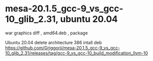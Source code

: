 # mesa-20.1.5_gcc-9_vs_gcc-10_glib_2.31, ubuntu 20.04
war graphics diff , amd64.deb , package

Ubuntu 20.04 delete architecture 386 intall deb https://github.com/Griggorii/mesa-20.1.5_gcc-9_vs_gcc-10_glib_2.31/releases/tag/gcc-9_vs_gcc-10_build_modification_llvm-10


